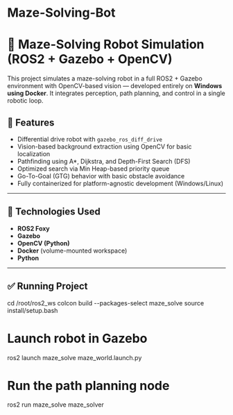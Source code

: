 ﻿# Maze-Solving-Bot

# 🧠 Maze-Solving Robot Simulation (ROS2 + Gazebo + OpenCV)

This project simulates a maze-solving robot in a full ROS2 + Gazebo environment with OpenCV-based vision — developed entirely on **Windows using Docker**. It integrates perception, path planning, and control in a single robotic loop.

## 🚀 Features

- Differential drive robot with `gazebo_ros_diff_drive`
- Vision-based background extraction using OpenCV for basic localization
- Pathfinding using A*, Dijkstra, and Depth-First Search (DFS)
- Optimized search via Min Heap-based priority queue
- Go-To-Goal (GTG) behavior with basic obstacle avoidance
- Fully containerized for platform-agnostic development (Windows/Linux)

---

## 🧱 Technologies Used

- **ROS2 Foxy**
- **Gazebo**
- **OpenCV (Python)**
- **Docker** (volume-mounted workspace)
- **Python**

---

## ✅ Running Project

cd /root/ros2_ws
colcon build --packages-select maze_solve
source install/setup.bash

# Launch robot in Gazebo
ros2 launch maze_solve maze_world.launch.py

# Run the path planning node
ros2 run maze_solve maze_solver

